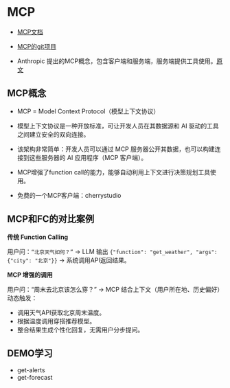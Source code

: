 # MCP

- [MCP文档](https://modelcontextprotocol.io/quickstart/server)

- [MCP的git项目](https://github.com/modelcontextprotocol/)

- Anthropic 提出的MCP概念，包含客户端和服务端，服务端提供工具使用。[原文](https://www.anthropic.com/news/model-context-protocol)

## MCP概念

- MCP = Model Context Protocol（模型上下文协议）

- 模型上下文协议是一种开放标准，可让开发人员在其数据源和 AI 驱动的工具之间建立安全的双向连接。

- 该架构非常简单：开发人员可以通过 MCP 服务器公开其数据，也可以构建连接到这些服务器的 AI 应用程序（MCP 客户端）。

- MCP增强了function call的能力，能够自动利用上下文进行决策规划工具使用。

- 免费的一个MCP客户端：cherrystudio

## MCP和FC的对比案例
**传统 Function Calling**

用户问：`“北京天气如何？”` → LLM 输出 `{"function": "get_weather", "args": {"city": "北京"}}` → 系统调用API返回结果。

**MCP 增强的调用**

用户问：“周末去北京该怎么穿？” → MCP 结合上下文（用户所在地、历史偏好）动态触发：
- 调用天气API获取北京周末温度。
- 根据温度调用穿搭推荐模型。
- 整合结果生成个性化回复，无需用户分步提问。


## DEMO学习

- get-alerts
- get-forecast